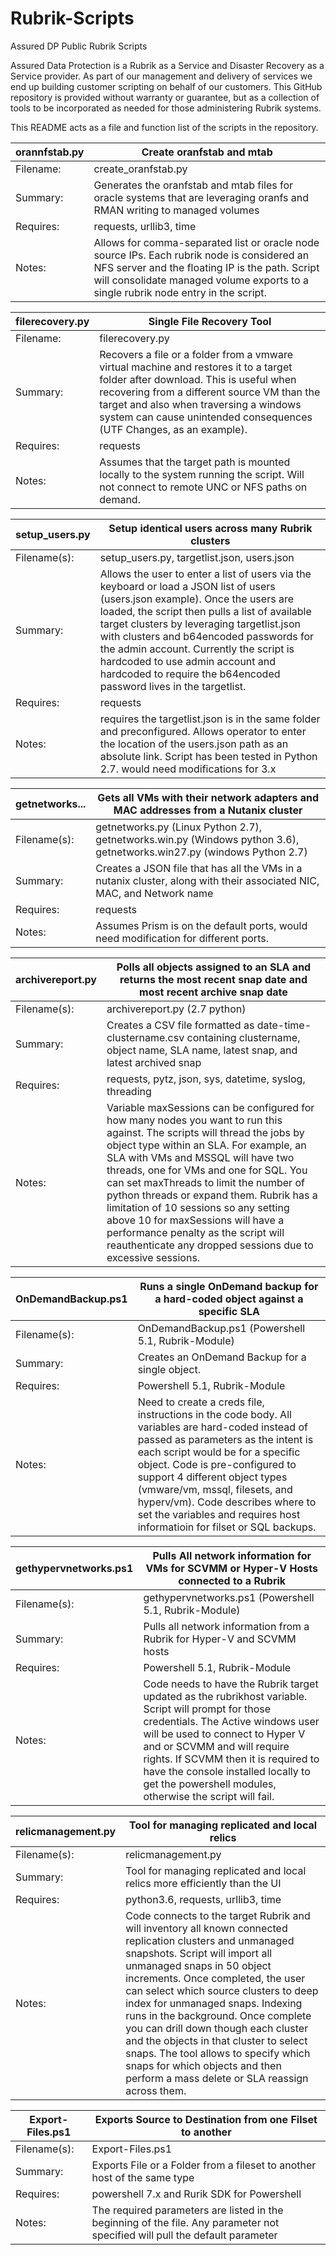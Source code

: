 # Rubrik-Scripts
Assured DP Public Rubrik Scripts

Assured Data Protection is a Rubrik as a Service and Disaster Recovery as a Service provider. As part of our management and delivery of services we end up building customer scripting on behalf of our customers. This GitHub repository is provided without warranty or guarantee, but as a collection of tools to be incorporated as needed for those administering Rubrik systems.

This README acts as a file and function list of the scripts in the repository.

orannfstab.py | Create oranfstab and mtab
------ | -----
Filename: | create_oranfstab.py
Summary: | Generates the oranfstab and mtab files for oracle systems that are leveraging oranfs and RMAN writing to managed volumes
Requires: | requests, urllib3, time
Notes: | Allows for comma-separated list or oracle node source IPs. Each rubrik node is considered an NFS server and the floating IP is the path. Script will consolidate managed volume exports to a single rubrik node entry in the script.



filerecovery.py | Single File Recovery Tool
------- | -------
Filename: | filerecovery.py
Summary: | Recovers a file or a folder from a vmware virtual machine and restores it to a target folder after download. This is useful when recovering from a different source VM than the target and also when traversing a windows system can cause unintended consequences (UTF Changes, as an example).
Requires: | requests
Notes: | Assumes that the target path is mounted locally to the system running the script. Will not connect to remote UNC or NFS paths on demand.


setup_users.py | Setup identical users across many Rubrik clusters
------- | -------
Filename(s): | setup_users.py, targetlist.json, users.json
Summary: | Allows the user to enter a list of users via the keyboard or load a JSON list of users (users.json example). Once the users are loaded, the script then pulls a list of available target clusters by leveraging targetlist.json with clusters and b64encoded passwords for the admin account. Currently the script is hardcoded to use admin account and hardcoded to require the b64encoded password lives in the targetlist.
Requires: | requests
Notes: | requires the targetlist.json is in the same folder and preconfigured. Allows operator to enter the location of the users.json path as an absolute link. Script has been tested in Python 2.7. would need modifications for 3.x


getnetworks... | Gets all VMs with their network adapters and MAC addresses from a Nutanix cluster
------- | -------
Filename(s): | getnetworks.py (Linux Python 2.7), getnetworks.win.py (Windows python 3.6), getnetworks.win27.py (windows Python 2.7)
Summary: | Creates a JSON file that has all the VMs in a nutanix cluster, along with their associated NIC, MAC, and Network name
Requires: | requests
Notes: | Assumes Prism is on the default ports, would need modification for different ports.


archivereport.py | Polls all objects assigned to an SLA and returns the most recent snap date and most recent archive snap date
------- | -------
Filename(s): | archivereport.py (2.7 python)
Summary: | Creates a CSV file formatted as date-time-clustername.csv containing clustername, object name, SLA name, latest snap, and latest archived snap
Requires: | requests, pytz, json, sys, datetime, syslog, threading
Notes: | Variable maxSessions can be configured for how many nodes you want to run this against. The scripts will thread the jobs by object type within an SLA. For example, an SLA with VMs and MSSQL will have two threads, one for VMs and one for SQL. You can set maxThreads to limit the number of python threads or expand them. Rubrik has a limitation of 10 sessions so any setting above 10 for maxSessions will have a performance penalty as the script will reauthenticate any dropped sessions due to excessive sessions.


OnDemandBackup.ps1 | Runs a single OnDemand backup for a hard-coded object against a specific SLA
------- | -------
Filename(s): | OnDemandBackup.ps1 (Powershell 5.1, Rubrik-Module)
Summary: | Creates an OnDemand Backup for a single object. 
Requires: | Powershell 5.1, Rubrik-Module
Notes: | Need to create a creds file, instructions in the code body. All variables are hard-coded instead of passed as parameters as the intent is each script would be for a specific object. Code is pre-configured to support 4 different object types (vmware/vm, mssql, filesets, and hyperv/vm). Code describes where to set the variables and requires host informatioin for filset or SQL backups.


gethypervnetworks.ps1 | Pulls All network information for VMs for SCVMM or Hyper-V Hosts connected to a Rubrik
------- | -------
Filename(s): | gethypervnetworks.ps1 (Powershell 5.1, Rubrik-Module)
Summary: | Pulls all network information from a Rubrik for Hyper-V and SCVMM hosts
Requires: | Powershell 5.1, Rubrik-Module
Notes: | Code needs to have the Rubrik target updated as the rubrikhost variable. Script will prompt for those credentials. The Active windows user will be used to connect to Hyper V and or SCVMM and will require rights. If SCVMM then it is required to have the console installed locally to get the powershell modules, otherwise the script will fail.


relicmanagement.py | Tool for managing replicated and local relics
------- | -------
Filename(s): | relicmanagement.py
Summary: | Tool for managing replicated and local relics more efficiently than the UI
Requires: | python3.6, requests, urllib3, time
Notes: | Code connects to the target Rubrik and will inventory all known connected replication clusters and unmanaged snapshots. Script will import all unmanaged snaps in 50 object increments. Once completed, the user can select which source clusters to deep index for unmanaged snaps. Indexing runs in the background. Once complete you can drill down though each cluster and the objects in that cluster to select snaps. The tool allows to specify which snaps for which objects and then perform a mass delete or SLA reassign across them.


Export-Files.ps1 | Exports Source to Destination from one Filset to another
------- | -------
Filename(s): | Export-Files.ps1
Summary: | Exports File or a Folder from a fileset to another host of the same type
Requires: | powershell 7.x and Rurik SDK for Powershell
Notes: | The required parameters are listed in the beginning of the file. Any parameter not specified will pull the default parameter